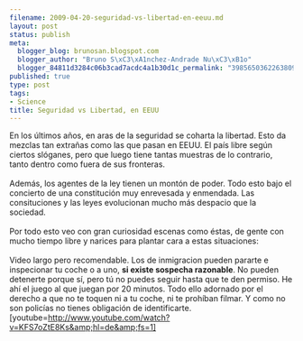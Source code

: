 ```yaml
--- 
filename: 2009-04-20-seguridad-vs-libertad-en-eeuu.md
layout: post
status: publish
meta: 
  blogger_blog: brunosan.blogspot.com
  blogger_author: "Bruno S\xC3\xA1nchez-Andrade Nu\xC3\xB1o"
  blogger_84811d3284c06b3cad7acdc4a1b30d1c_permalink: "3985650362263809903"
published: true
type: post
tags: 
- Science
title: Seguridad vs Libertad, en EEUU
---
```

En los últimos años, en aras de la seguridad se coharta la libertad. Esto da mezclas tan extrañas como las que pasan en EEUU. El país libre según ciertos slóganes, pero que luego tiene tantas muestras de lo contrario, tanto dentro como fuera de sus fronteras.<br /><br />Además, los agentes de la ley tienen un montón de poder. Todo esto bajo el concierto de una constitución muy enrevesada y enmendada. Las consituciones y las leyes evolucionan mucho más despacio que la sociedad.<br /><br />Por todo esto veo con gran curiosidad escenas como éstas, de gente con mucho tiempo libre y narices para plantar cara a estas situaciones:<br /><br />Video largo pero recomendable. Los de inmigracion pueden pararte e inspecionar tu coche o a uno, <span style="font-weight:bold;">si existe sospecha razonable</span>. No pueden detenerte porque sí, pero tú no puedes seguir hasta que te den permiso. He ahí el juego al que juegan por 20 minutos. Todo ello adornado por el derecho a que no te toquen ni a tu coche, ni te prohíban filmar. Y como no son policías no tienes obligación de identificarte.<br />[youtube=http://www.youtube.com/watch?v=KFS7oZtE8Ks&amp;hl=de&amp;fs=1]
